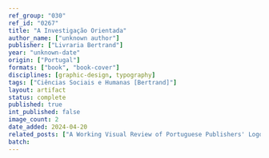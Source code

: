 ```yaml
---
ref_group: "030"
ref_id: "0267"
title: "A Investigação Orientada"
author_name: ["unknown author"]
publisher: ["Livraria Bertrand"]
year: "unknown-date"
origin: ["Portugal"]
formats: ["book", "book-cover"]
disciplines: [graphic-design, typography]
tags: ["Ciências Sociais e Humanas [Bertrand]"]
layout: artifact
status: complete
published: true
int_published: false
image_count: 2
date_added: 2024-04-20
related_posts: ["A Working Visual Review of Portuguese Publishers' Logos"]
batch:
---
```

